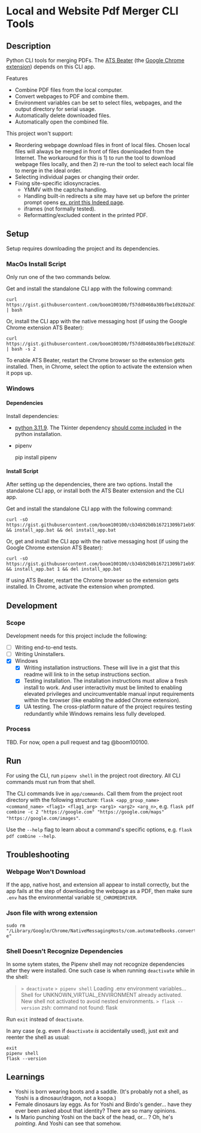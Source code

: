 # Local and Website Pdf Merger CLI Tools

## Description

Python CLI tools for merging PDFs. The [ATS Beater](https://github.com/boom100100/ats-beater) (the [Google Chrome extension](https://chromewebstore.google.com/detail/ats-beater/diefpbmcaopdlphclenlgfcmeafacojg)) depends on this CLI app.

Features
- Combine PDF files from the local computer.
- Convert webpages to PDF and combine them.
- Environment variables can be set to select files, webpages, and the output directory for serial usage.
- Automatically delete downloaded files.
- Automatically open the combined file.

This project won't support:

- Reordering webpage download files in front of local files. Chosen local files will always be merged in front of files downloaded from the Internet. The workaround for this is 1) to run the tool to download webpage files locally, and then 2) re-run the tool to select each local file to merge in the ideal order.
- Selecting individual pages or changing their order.
- Fixing site-specific idiosyncracies.
  - YMMV with the captcha handling.
  - Handling built-in redirects a site may have set up before the printer prompt opens [ex. print this Indeed page](https://www.indeed.com/jobs?q=sm&l=New+York%2C+NY&from=searchOnHP&vjk=0bf7023a2547e8c8).
  - iframes (not formally tested).
  - Reformatting/excluded content in the printed PDF.

## Setup

Setup requires downloading the project and its dependencies.

### MacOs Install Script
Only run one of the two commands below.

Get and install the standalone CLI app with the following command:

    curl https://gist.githubusercontent.com/boom100100/f57dd0460a30bfbe1d920a2d7322d84c/raw/0f59590337cac83addcbb26748f4bfb11f3858ec/install_pdf_combiner.sh | bash

Or, install the CLI app with the native messaging host (if using the Google Chrome extension ATS Beater):

    curl https://gist.githubusercontent.com/boom100100/f57dd0460a30bfbe1d920a2d7322d84c/raw/0f59590337cac83addcbb26748f4bfb11f3858ec/install_pdf_combiner.sh | bash -s 2
<!-- NOTE: if another native messaging host is added, this arg can represent a specific one instead of the script just checking for its presence -->

To enable ATS Beater, restart the Chrome browser so the extension gets installed. Then, in Chrome, select the option to activate the extension when it pops up.


### Windows 
#### Dependencies
Install dependencies:

- [python 3.11.9](https://www.python.org/downloads/release/python-3119/). The Tkinter dependency [should come included](https://tkdocs.com/tutorial/install.html#installwin) in the python installation.
- pipenv

    pip install pipenv
<!-- TODO: must test this setup. -->
<!-- TODO: must script this setup. -->

#### Install Script
After setting up the dependencies, there are two options. Install the standalone CLI app, or install both the ATS Beater extension and the CLI app.

Get and install the standalone CLI app with the following command:

    curl -sO https://gist.githubusercontent.com/boom100100/cb34b92b0b16721309b71eb972c2c010/raw/d0919ad08674930001e2bf88e3f912840965a59b/install_app.bat && install_app.bat && del install_app.bat

Or, get and install the CLI app with the native messaging host (if using the Google Chrome extension ATS Beater):

    curl -sO https://gist.githubusercontent.com/boom100100/cb34b92b0b16721309b71eb972c2c010/raw/d0919ad08674930001e2bf88e3f912840965a59b/install_app.bat && install_app.bat 1 && del install_app.bat

If using ATS Beater, restart the Chrome browser so the extension gets installed. In Chrome, activate the extension when prompted.


## Development
### Scope
Development needs for this project include the following:

- [ ] Writing end-to-end tests.
- [ ] Writing Uninstallers.
- [x] Windows
  - [x] Writing installation instructions. These will live in a gist that this readme will link to in the setup instructions section.
  - [x] Testing installation. The installation instructions must allow a fresh install to work. And user interactivity must be limited to enabling elevated privileges and uncircumventable manual input requirements within the browser (like enabling the added Chrome extension).
  - [x] UA testing. The cross-platform nature of the project requires testing redundantly while Windows remains less fully developed.

### Process
TBD. For now, open a pull request and tag @boom100100.

## Run
For using the CLI, run `pipenv shell` in the project root directory. All CLI commands must run from that shell.

The CLI commands live in `app/commands`. Call them from the project root directory with the following structure: `flask <app_group_name> <command_name> <flag1> <flag1_arg> <arg1> <arg2> <arg_n>`, e.g. `flask pdf combine -c 2 "https://google.com" "https://google.com/maps" "https://google.com/images"`. 

Use the `--help` flag to learn about a command's specific options, e.g. `flask pdf combine --help`.


## Troubleshooting

### Webpage Won't Download
If the app, native host, and extension all appear to install correctly, but the app fails at the step of downloading the webpage as a PDF, then make sure `.env` has the environmental variable `SE_CHROMEDRIVER`.

### Json file with wrong extension

    sudo rm "/Library/Google/Chrome/NativeMessagingHosts/com.automatedbooks.convert_and_combine_pdfs.json-e"


### Shell Doesn't Recognize Dependencies

In some sytem states, the Pipenv shell may not recognize dependencies after they were installed. One such case is when running `deactivate` while in the shell:

> `> deactivate`
> `> pipenv shell`
> Loading .env environment variables...
> Shell for UNKNOWN_VIRTUAL_ENVIRONMENT already activated.
> New shell not activated to avoid nested environments.
> `> flask --version`
> zsh: command not found: flask

Run `exit` instead of `deactivate`.

In any case (e.g. even if `deactivate` *is* accidentally used), just exit and reenter the shell as usual:

```
exit 
pipenv shell
flask --version
```

## Learnings
- Yoshi is born wearing boots and a saddle. (It's probably not a shell, as Yoshi is a dinosaur/dragon, not a koopa.)
- Female dinosaurs lay eggs. As for Yoshi and Birdo's gender... have they ever been asked about that identity? There are so many opinions.
- Is Mario punching Yoshi on the back of the head, or... ? Oh, he's *pointing*. And Yoshi can see that somehow.
